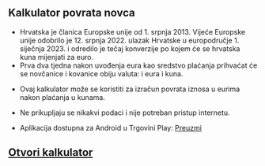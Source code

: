 ## Kalkulator povrata novca

* Hrvatska je članica Europske unije od 1. srpnja 2013. Vijeće Europske unije odobrilo je 12. srpnja 2022. ulazak Hrvatske u europodručje 1. siječnja 2023. i odredilo je tečaj konverzije po kojem će se hrvatska kuna mijenjati za euro.
* Prva dva tjedna nakon uvođenja eura kao sredstvo plaćanja prihvaćat će se novčanice i kovanice obiju valuta: i eura i kuna.

- Ovaj kalkulator može se koristiti za izračun povrata iznosa u eurima nakon plaćanja u kunama.

- Ne prikupljaju se nikakvi podaci i nije potreban pristup internetu.
- Aplikacija dostupna za Android u Trgovini Play: [Preuzmi](https://play.google.com/store/apps/details?id=com.domagojk.kalkulatorpovratanovca)

## [Otvori kalkulator](https://domagojhr.github.io/kalkulator-kuna-euro/kalkulator-povrata-novca.html)
